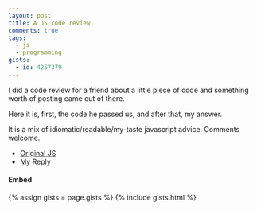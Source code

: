 ```yaml
---
layout: post
title: A JS code review
comments: true
tags:
  - js
  - programming
gists:
  - id: 4257379
---
```


I did a code review for a friend about a little piece of code and something
worth of posting came out of there.

Here it is, first, the code he passed us, and after that, my answer.

It is a mix of idiomatic/readable/my-taste javascript advice. Comments welcome.

* [Original JS](https://gist.github.com/4257379/a581f50c594fee394eb896ac3f5126c15a8925e5)
* [My Reply](https://gist.github.com/4257379/5803dda7543978e4575c3e398db3413f9e4f4361)

#### Embed

{% assign gists = page.gists %}
{% include gists.html %}

